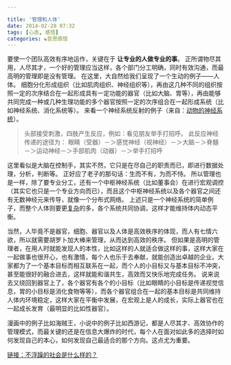 ```yaml
---

title: '管理和人体'
date: 2014-02-28 07:32
tags: [心态, 感悟]
categories: ☯️哲思感悟
---
```

要使一个团队高效有序地运作，关键在于 **让专业的人做专业的事**。
正所谓物尽其用，人尽其才，一个好的管理应当这样，各个部门分工明确，同时有效沟通，而最高明的管理即是没有管理。
在这里，大自然给我们呈现了一个生动的例子——人体。
细胞分化形成组织（比如肌肉组织、神经组织等），再由这几种不同的组织按照一定的次序结合在一起形成具有一定功能的器官（比如大脑、胃等），再由能够共同完成一种或几种生理功能的多个器官按照一定的次序组合在一起形成系统（比如神经系统、消化系统等）。
来看一个神经系统反射的例子（来自：[动物的神经系统](http://siro.moe.edu.tw/teach/query.php?action=read_content&p=778&d=1261933063)）。
>头部接受刺激，四肢产生反应，例如：看见朋友举手打招呼。
此反应神经传递的途径为：
眼睛（受器）－＞感觉神经（视神经）－＞大脑－＞脊髓－＞运动神经－＞手部肌肉（动器）－＞举手打招呼

这里看似是大脑在控制手，其实不然，它只是在尽自己的职责而已，即进行数据处理，分析，判断等。
正好应了老子的那句话：生而不有，为而不恃。
所以管理也是一样，除了要专业分工，还有一个中枢神经系统（比如董事会）在进行宏观调控（其实它也只是一个专业方向而已），而且这个中枢神经系统以及各个器官之间还有无数神经元来传导，就像一个分布式网络。
上述只是一个神经系统的简单例子，而整个人体则要更[复杂](http://wiki.swarma.net/index.php/%E5%A4%8D%E6%9D%82%E7%B3%BB%E7%BB%9F)的多，各个系统共同协调，这样才能维持体内动态平衡。

当然，人毕竟不是器官，细胞、器官以及人体是高效秩序的体现，而人有七情六欲，所以就需要胡罗卜加大棒来管理，从而达到高效的秩序。
但如果是高明的管理者，在用人时就能发现人的本性，比如这样的人就适合做这样的事，这样大家在一起做事也很开心，也有激情，每个人也乐于去奉献，就能创造出卓越的企业。大家都为了一个基本目标而相互联系在一起，而个人的小目标又与基本目标不冲突，甚至能很好的融合进去，这样就能和谐共生，高效而又快乐地完成任务。
说来说去又绕回到器官上了，各个器官有各个的小目标（比如眼睛的小目标是传递视觉信息，胃的小目标是消化食物等等），而各个器官组合在一起的基本目标是共同维持人体内环境稳定，这样大家在平衡中发展，在宏观上是人的成长，实际上器官也在一起成长发育（最明显的比如性器官）。

漫画中的例子比如海贼王，小说中的例子比如西游记，都是人尽其才、高效协作的管理模式，而最关键的还是在信息大爆炸的时代，每个人在面对如此多的选择时如何发现自己的本心，如何发现自己最适合的那个方向。这点尤为重要。

[链接：不浮躁的社会是什么样的？](http://www.zhihu.com/question/22633562)
